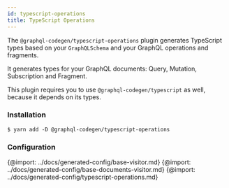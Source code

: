 ```yaml
---
id: typescript-operations
title: TypeScript Operations
---
```


The `@graphql-codegen/typescript-operations` plugin generates TypeScript types based on your `GraphQLSchema` and your GraphQL operations and fragments.

It generates types for your GraphQL documents: Query, Mutation, Subscription and Fragment.

This plugin requires you to use `@graphql-codegen/typescript` as well, because it depends on its types.

### Installation

    $ yarn add -D @graphql-codegen/typescript-operations

### Configuration

{@import: ../docs/generated-config/base-visitor.md}
{@import: ../docs/generated-config/base-documents-visitor.md}
{@import: ../docs/generated-config/typescript-operations.md}
